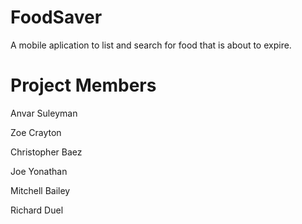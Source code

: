 # FoodSaver
A mobile aplication to list and search for food that is about to expire.

# Project Members
Anvar Suleyman

Zoe Crayton

Christopher Baez

Joe Yonathan

Mitchell Bailey

Richard Duel
